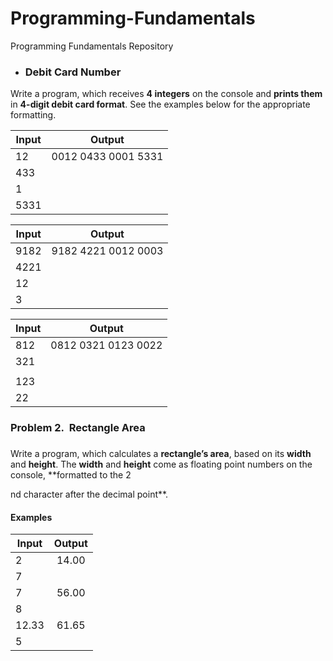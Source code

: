 # Programming-Fundamentals

Programming Fundamentals Repository


* ### Debit Card Number

Write a program, which receives **4 integers** on the console and **prints them** in **4-digit debit card format**. See the examples below for the appropriate formatting.

| Input | Output |
| ------ | ------ |
| 12 | 0012 0433 0001 5331 | 
| 433 |  |
| 1 |  |
| 5331 |  |

| Input | Output |
| ------ | ------ |
| 9182 | 9182 4221 0012 0003|
| 4221 | |
| 12 |  |
| 3 |  |

| Input | Output |
| ------ | ------ |
| 812 | 0812 0321 0123 0022|
| 321 |  |
|  |  |
| 123 |  |
| 22 |  |



### Problem 2.  Rectangle Area                    

### 

Write a program, which calculates a **rectangle’s area**, based on its **width**
and **height**. The **width** and **height** come as
floating point numbers on the console, **formatted
to the 2

nd character after the decimal point**.

#### Examples

| Input | Output |
| ------|:------:|
| 2     | 14.00  |
| 7              |
| 7     | 56.00  |
  8              |
| 12.33 | 61.65  |
| 5              |
